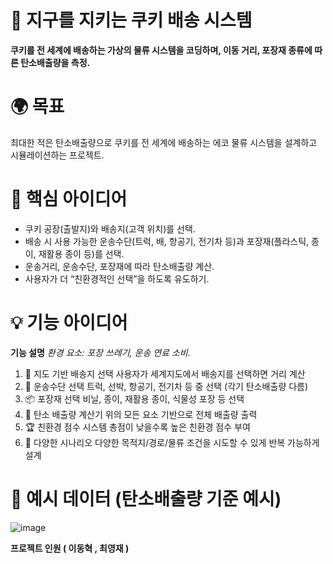 # 🍪 지구를 지키는 쿠키 배송 시스템
**쿠키를 전 세계에 배송하는 가상의 물류 시스템을 코딩하며, 이동 거리, 포장재 종류에 따른 탄소배출량을 측정.**
# 🌍 목표
최대한 적은 탄소배출량으로 쿠키를 전 세계에 배송하는 에코 물류 시스템을 설계하고 시뮬레이션하는 프로젝트.

# 🧠 핵심 아이디어
- 쿠키 공장(출발지)와 배송지(고객 위치)를 선택.
- 배송 시 사용 가능한 운송수단(트럭, 배, 항공기, 전기차 등)과 포장재(플라스틱, 종이, 재활용 종이 등)를 선택.
- 운송거리, 운송수단, 포장재에 따라 탄소배출량 계산.
- 사용자가 더 “친환경적인 선택”을 하도록 유도하기.

# 💡 기능 아이디어
**기능	설명**
*환경 요소: 포장 쓰레기, 운송 연료 소비.*
1. 📍 지도 기반 배송지 선택	사용자가 세계지도에서 배송지를 선택하면 거리 계산
2. 🚚 운송수단 선택	트럭, 선박, 항공기, 전기차 등 중 선택 (각기 탄소배출량 다름)
3. 📦 포장재 선택	비닐, 종이, 재활용 종이, 식물성 포장 등 선택
4. 💨 탄소 배출량 계산기	위의 모든 요소 기반으로 전체 배출량 출력
5. 🏆 친환경 점수 시스템	총점이 낮을수록 높은 친환경 점수 부여
6. 🔁 다양한 시나리오	다양한 목적지/경로/물류 조건을 시도할 수 있게 반복 가능하게 설계

# 🔢 예시 데이터 (탄소배출량 기준 예시)
![image](https://github.com/user-attachments/assets/f32e92e9-346a-4b11-9de2-6a12a0ac9844)

**프로젝트 인원 ( 이동혁 , 최영재 )**
